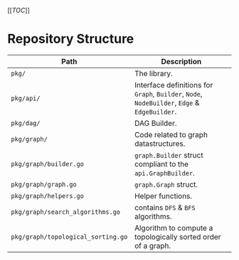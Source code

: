 [[_TOC_]]

# Repository Structure


| Path                               | Description                                                                                  |
|------------------------------------|----------------------------------------------------------------------------------------------|
| `pkg/`                             | The library.                                                                                 |
| `pkg/api/`                         | Interface definitions for `Graph`, `Builder`, `Node`, `NodeBuilder`, `Edge` & `EdgeBuilder`. |
| `pkg/dag/`                         | DAG Builder.                                                                                 |
| `pkg/graph/`                       | Code related to graph datastructures.                                                        |
| `pkg/graph/builder.go`             | `graph.Builder` struct compliant to the `api.GraphBuilder`.                                  |
| `pkg/graph/graph.go`               | `graph.Graph` struct.                                                                        |
| `pkg/graph/helpers.go`             | Helper functions.                                                                            |
| `pkg/graph/search_algorithms.go`   | contains `DFS` & `BFS` algorithms.                                                           |
| `pkg/graph/topological_sorting.go` | Algorithm to compute a topologically sorted order of a graph.                                |
